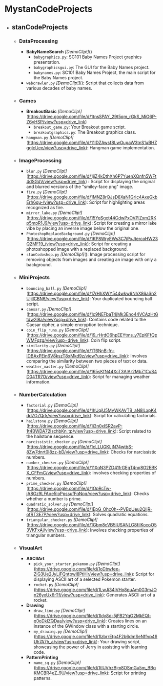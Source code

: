 # MystanCodeProjects
- ## **stanCodeProjects**
  - ### **DataProcessing**
    - **BabyNameSearch** *[DemoClip!]*()
      - `babygraphics.py`: SC101 Baby Names Project graphics presentation.
      - `babygraphicsgui.py`: The GUI for the Baby Names project.
      - `babynames.py`: SC101 Baby Names Project, the main script for the Baby Names project.
    - `webcrawler.py` *[DemoClip!]*(): Script that collects data from various decades of baby names.
  
  - ### **Games**
    - **BreakoutBasic** *[DemoClip!]*(https://drive.google.com/file/d/1tnsSPAY_29t5qm_rGkS_MiO6P-Z6yHSP/view?usp=drive_link)
      - `breakout_game.py`: Your Breakout game script.
      - `breakoutgraphics.py`: The Breakout graphics class.
    - `hangman.py` *[DemoClip!]*(https://drive.google.com/file/d/11IDZAwsf8LwOupaW3tnS1uBHZgglcUee/view?usp=drive_link): Hangman game implementation.
  
  - ### **ImageProcessing**
    - `blur.py` *[DemoClip!]*(https://drive.google.com/file/d/1jjZ4kDthXh6P7YuenXQnfn5WFt4dSGdV/view?usp=drive_link)
: Script for displaying the original and blurred versions of the "smiley-face.png" image.
    - `fire.py` *[DemoClip!]*(https://drive.google.com/file/d/1MNZ8rQJsD8XaN1GrIc4AxeGkbErh6gu-/view?usp=drive_link): Script for highlighting areas recognized as fire.
    - `mirror_lake.py` *[DemoClip!]*(https://drive.google.com/file/d/15YqSgct44GdwPxOVPlZxm2RKp5mpR1J9/view?usp=drive_link): Script for creating a mirror lake vibe by placing an inverse image below the original one.
    - `PhotoshopReplaceBackground.py` *[DemoClip!]*(https://drive.google.com/file/d/1KP8WryEWs3C7jPxJtercoHW23Q2MF19_/view?usp=drive_link): Script for creating a photoshopped image with a replaced background.
    - `stanCodoshop.py` *[DemoClip!]*(): Image processing script for removing objects from images and creating an image with only a background.
  
  - ### **MiniProjects**
    - `bouncing_ball.py` *[DemoClip!]*(https://drive.google.com/file/d/17rHhXWY544wkw9NhX86aSn2UijllCBN6/view?usp=drive_link): Your duplicated bouncing ball script.
    - `caesar.py` *[DemoClip!]*(https://drive.google.com/file/d/1c9NEFbaT4jMk3Eno44VCAzHtGtdw2l8a/view?usp=drive_link): Contains code related to the Caesar cipher, a simple encryption technique.
    - `coin_flip_runs.py` *[DemoClip!]*(https://drive.google.com/file/d/19_rHrdO6hpEEYtms_y7EpKFfQpWMFqzg/view?usp=drive_link): Coin flip script.
    - `similarity.py` *[DemoClip!]*(https://drive.google.com/file/d/1T6NnB-fn-IDBAxPEin6V8kszT8xMkd9z/view?usp=drive_link): Involves comparing the similarity between two pieces of text or data.
    - `weather_master.py` *[DemoClip!]*(https://drive.google.com/file/d/165sKfN44XcT3AlAr2MbZ1CuS4D04TR7O/view?usp=drive_link): Script for managing weather information.
  
  - ### **NumberCalculation**
    - `factorial.py` *[DemoClip!]*(https://drive.google.com/file/d/1hUqiU5MyWKAVTB_aN8lLxpK4ddZOZQr5/view?usp=drive_link): Script for calculating factorials.
    - `hailstone.py` *[DemoClip!]*(https://drive.google.com/file/d/1i3n0xISR2avP-1t4BWDA72IschbKn_tp/view?usp=drive_link): Script related to the hailstone sequence.
    - `narcissistic_checker.py` *[DemoClip!]*(https://drive.google.com/file/d/1cLLUGKLjN74wtbS-8Zw7dnrt0l8zz-bD/view?usp=drive_link): Checks for narcissistic numbers.
    - `number_checker.py` *[DemoClip!]*(https://drive.google.com/file/d/11XqN3PZD41frGEgT4nq8O2EBKX_CFFmC/view?usp=drive_link): Involves checking properties of numbers.
    - `prime_checker.py` *[DemoClip!]*(https://drive.google.com/file/d/1OpRcTw-jA8Gz9LFAoe5IoPpssufFqNpq/view?usp=drive_link): Checks whether a number is prime.
    - `quadratic_solver.py` *[DemoClip!]*(https://drive.google.com/file/d/1EpG_Ohc0h--PVBpUeu2QIjR-ofRT3E7P/view?usp=drive_link): Solves quadratic equations.
    - `triangular_checker.py` *[DemoClip!]*(https://drive.google.com/file/d/1Gbm8cVB5IUSANLG8fiIKocoO53VKFxAj/view?usp=drive_link): Involves checking properties of triangular numbers.

  - ### **VisualArt**
    - **ASCIIArt**
      - `pick_your_starter_pokemon.py` *[DemoClip!]*(https://drive.google.com/file/d/1oDbwfee-ZiG3Ue2JyLiFQntpwI8PtHir/view?usp=drive_link): Script for displaying ASCII art of a selected Pokemon starter.
      - `rocket.py` *[DemoClip!]*(https://drive.google.com/file/d/1LwJi34iVHo8puAm0G3mJOn26yxUx6rTf/view?usp=drive_link): Generates ASCII art of a rocket.
    - **Drawing**
      - `draw_line.py` *[DemoClip!]*(https://drive.google.com/file/d/1Idy8d-5jFB2YqO2MkEQl-q0oDklZQDaa/view?usp=drive_link): Creates lines on an instance of the GWindow class with a starting circle.
      - `my_drawing.py` *[DemoClip!]*(https://drive.google.com/file/d/1lzbrrEtp4F2b6dmSeNffvp49Uh7A7h_a/view?usp=drive_link): Your drawing script, showcasing the power of Jerry in assisting with learning code.
    - **PatternPrinting**
      - `name_sq.py` *[DemoClip!]*(https://drive.google.com/file/d/1tlUVhzBjm8OSmGu5m_BBqKMCBR4eZ_9U/view?usp=drive_link): Script for printing patterns.
